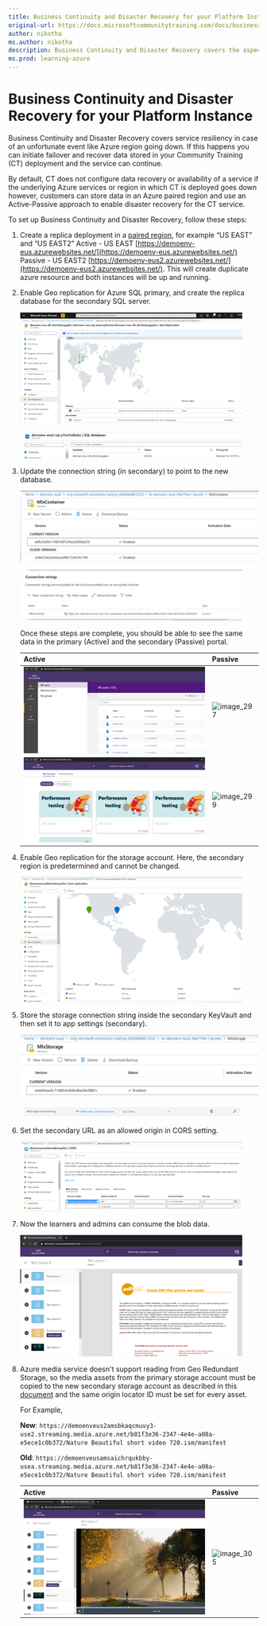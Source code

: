 ```yaml
---
title: Business Continuity and Disaster Recovery for your Platform Instance
original-url: https://docs.microsoftcommunitytraining.com/docs/business-continuity-and-disaster-recovery-for-your-platform-instance
author: nikotha
ms.author: nikotha
description: Business Continuity and Disaster Recovery covers the aspect of service resiliency in case of an unfortunate event like Azure region going down.
ms.prod: learning-azure
---
```


# Business Continuity and Disaster Recovery for your Platform Instance

Business Continuity and Disaster Recovery covers service resiliency in case of an unfortunate event like Azure region going down. If this happens you can initiate failover and recover data stored in your Community Training (CT) deployment and the service can continue.

By default, CT does not configure data recovery or availability of a service if the underlying Azure services or region in which CT is deployed goes down however, customers can store data in an Azure paired region and use an Active-Passive approach to enable disaster recovery for the CT service.

To set up Business Continuity and Disaster Recovery, follow these steps:

1. Create a replica deployment in a [paired region](/azure/best-practices-availability-paired-regions), for example “US EAST” and “US EAST2”
   Active - US EAST [https://demoenv-eus.azurewebsites.net/](https://demoenv-eus.azurewebsites.net/)
   Passive - US EAST2 [https://demoenv-eus2.azurewebsites.net/](https://demoenv-eus2.azurewebsites.net/). This will create duplicate azure resource and both instances will be up and running.

1. Enable Geo replication for Azure SQL primary, and create the replica database for the secondary SQL server.

   ![Enable Geo replication](../../media/image%28291%29.png)

   ![secondary SQL server](../../media/image%28292%29.png)
  
1. Update the connection string (in secondary) to point to the new database.

   ![Update the connection](../../media/image%28293%29.png)

   ![New database](../../media/image%28294%29.png)
  
   Once these steps are complete, you should be able to see the same data in the primary (Active) and the secondary (Passive) portal.
  
   | Active | Passive |
   | ---------------- | --- |
   | ![image_295](../../media/image%28295%29.png) |  ![image_297](../../media/image%28297%29.png) |
   | ![image_298](../../media/image%28298%29.png)   | ![image_299](../../media/image%28299%29.png)   |
  
1. Enable Geo replication for the storage account. Here, the secondary region is predetermined and cannot be changed.

   ![secondary region](../../media/image%28300%29.png)

1. Store the storage connection string inside the secondary KeyVault and then set it to app settings (secondary).

   ![Mix storage](../../media/image%28301%29.png)

   ![app setting](../../media/image%28302%29.png)

1. Set the secondary URL as an allowed origin in CORS setting.

   ![CORS setting](../../media/image%28303%29.png)

1. Now the learners and admins can consume the blob data.

   ![consume the blob data](../../media/image%28304%29.png)

1. Azure media service doesn't support reading from Geo Redundant Storage, so the media assets from the primary storage account must be copied to the new secondary storage account as described in this [document](/azure/media-services/previous/media-services-implement-failover) and the same origin locator ID must be set for every asset.

   For Example,

   **New**: `https://demoenveus2amsbkaqcmuvy3-use2.streaming.media.azure.net/b81f3e36-2347-4e4e-a08a-e5ece1c0b372/Nature Beautiful short video 720.ism/manifest`

   **Old**: `https://demoenveusamsaichrqukbby-usea.streaming.media.azure.net/b81f3e36-2347-4e4e-a08a-e5ece1c0b372/Nature Beautiful short video 720.ism/manifest`

   | Active | Passive |
   | --- | --- |
   | ![image_306](../../media/image%28306%29.png) | ![image_305](../../media/image%28305%29.png) |
